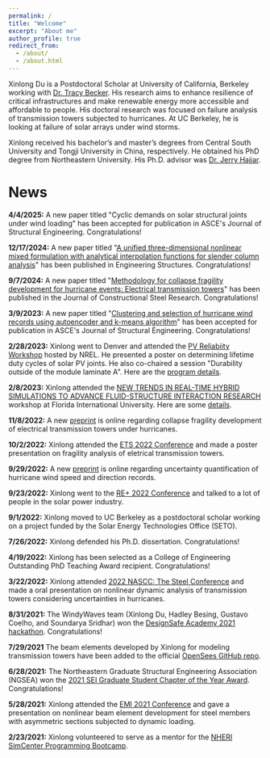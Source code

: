 ```yaml
---
permalink: /
title: "Welcome"
excerpt: "About me"
author_profile: true
redirect_from: 
  - /about/
  - /about.html
---
```


Xinlong Du is a Postdoctoral Scholar at University of California, Berkeley working with [Dr. Tracy Becker](https://ce.berkeley.edu/people/faculty/tcbecker). His research aims to enhance resilience of critical infrastructures and make renewable energy more accessible and affordable to people. His doctoral research was focused on failure analysis of transmission towers subjected to hurricanes. At UC Berkeley, he is looking at failure of solar arrays under wind storms.

Xinlong received his bachelor’s and master’s degrees from Central South University and Tongji University in China, respectively. He obtained his PhD degree from Northeastern University. His Ph.D. advisor was [Dr. Jerry Hajjar](https://coe.northeastern.edu/people/hajjar-jerome/).

News
======
**4/4/2025:** A new paper titled "Cyclic demands on solar structural joints under wind loading" has been accepted for publication in ASCE's Journal of Structural Engineering. Congratulations!

**12/17/2024:** A new paper titled "[A unified three-dimensional nonlinear mixed formulation with analytical interpolation functions for slender column analysis](https://doi.org/10.1016/j.engstruct.2024.119481)" has been published in Engineering Structures. Congratulations!

**9/7/2024:** A new paper titled "[Methodology for collapse fragility development for hurricane events: Electrical transmission towers](https://doi.org/10.1016/j.jcsr.2024.109005)" has been published in the Journal of Constructional Steel Research. Congratulations!

**3/9/2023:** A new paper titled "[Clustering and selection of hurricane wind records using autoencoder and k-means algorithm](10.1061/JSENDH/STENG-12110)" has been accepted for publication in ASCE's Journal of Structural Engineering. Congratulations!

**2/28/2023:** Xinlong went to Denver and attended the [PV Reliabiity Workshop](https://www.nrel.gov/pv/pvrw.html) hosted by NREL. He presented a poster on determining lifetime duty cycles of solar PV joints. He also co-chaired a session "Durability outside of the module laminate A". Here are the [program details](https://pvrw.github.io/).

**2/8/2023:** Xinlong attended the [NEW TRENDS IN REAL-TIME HYBRID SIMULATIONS TO ADVANCE FLUID-STRUCTURE INTERACTION RESEARCH](https://www.designsafe-ci.org/learning-center/training/workshops/fiu-ef/new-trends-real-time-hybrid-simulations/) workshop at Florida International University. Here are some [details](https://www2.lehigh.edu/news/how-do-powerful-winds-affect-tall-buildings).

**11/8/2022:** A new [preprint](https://engrxiv.org/preprint/view/2661) is online regarding collapse fragility development of electrical transmission towers under hurricanes.

**10/2/2022:** Xinlong attended the [ETS 2022 Conference](https://www.etsconference.org/) and made a poster presentation on fragility analysis of eletrical transmission towers.

**9/29/2022:** A new [preprint](https://engrxiv.org/preprint/view/2572) is online regarding uncertainty quantification of hurricane wind speed and direction records.

**9/23/2022:** Xinlong went to the [RE+ 2022 Conference](https://www.re-plus.com/) and talked to a lot of people in the solar power industry.

**9/1/2022:** Xinlong moved to UC Berkeley as a postdoctoral scholar working on a project funded by the Solar Energy Technologies Office (SETO).

**7/26/2022:** Xinlong defended his Ph.D. dissertation. Congratulations!

**4/19/2022:** Xinlong has been selected as a College of Engineering Outstanding PhD Teaching Award recipient. Congratulations!

**3/22/2022:** Xinlong attended [2022 NASCC: The Steel Conference](https://www.nascc.aisc.org/) and made a oral presentation on nonlinear dynamic analysis of transmission towers considering uncertainties in hurricanes.

**8/31/2021:** The WindyWaves team (Xinlong Du, Hadley Besing, Gustavo Coelho, and Soundarya Sridhar) won the [DesignSafe Academy 2021 hackathon](https://www.designsafe-ci.org/community/news/2021/august/designsafe-academy-2021-builds-technical-skills-and-excitement/). Congratulations!

**7/29/2021** The beam elements developed by Xinlong for modeling transmission towers have been added to the official [OpenSees GitHub repo](https://github.com/OpenSees/OpenSees).

**6/28/2021:** The Northeastern Graduate Structural Engineering Association (NGSEA) won the [2021 SEI Graduate Student Chapter of the Year Award](https://www.bsces.org/news/org/ngsea-wins-the-2021-sei-graduate-student-chapter-of-the-year-award-3767). Congratulations!

**5/28/2021:** Xinlong attended the [EMI 2021 Conference](https://www.emi-conference.org/) and gave a presentation on nonlinear beam element development for steel members with asymmetric sections subjected to dynamic loading.

**2/23/2021:** Xinlong volunteered to serve as a mentor for the [NHERI SimCenter Programming Bootcamp](https://simcenter.designsafe-ci.org/news/2021/february/nheri-features-simcenter-programming-bootcamps/).